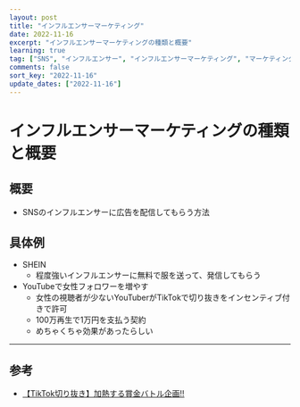 ```yaml
---
layout: post
title: "インフルエンサーマーケティング"
date: 2022-11-16
excerpt: "インフルエンサーマーケティングの種類と概要"
learning: true
tag: ["SNS", "インフルエンサー", "インフルエンサーマーケティング", "マーケティング"]
comments: false
sort_key: "2022-11-16"
update_dates: ["2022-11-16"]
---
```


# インフルエンサーマーケティングの種類と概要

## 概要
 - SNSのインフルエンサーに広告を配信してもらう方法

## 具体例
 - SHEIN
   - 程度強いインフルエンサーに無料で服を送って、発信してもらう
 - YouTubeで女性フォロワーを増やす
   - 女性の視聴者が少ないYouTuberがTikTokで切り抜きをインセンティブ付きで許可
   - 100万再生で1万円を支払う契約
   - めちゃくちゃ効果があったらしい

---

## 参考
 - [【TikTok切り抜き】加熱する賞金バトル企画!!](https://www.youtube.com/watch?v=gXkIc-guaBg) 

